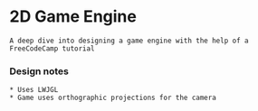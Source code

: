 # 2D Game Engine
```plain
A deep dive into designing a game engine with the help of a FreeCodeCamp tutorial
```

### Design notes
```plain
* Uses LWJGL
* Game uses orthographic projections for the camera
```